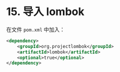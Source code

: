 # 15. 导入 lombok

在文件 `pom.xml` 中加入：

```xml
<dependency>
    <groupId>org.projectlombok</groupId>
    <artifactId>lombok</artifactId>
    <optional>true</optional>
</dependency>
```

